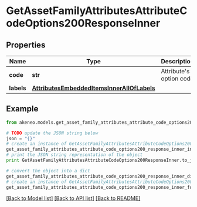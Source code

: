 # GetAssetFamilyAttributesAttributeCodeOptions200ResponseInner


## Properties
Name | Type | Description | Notes
------------ | ------------- | ------------- | -------------
**code** | **str** | Attribute&#39;s option code | 
**labels** | [**AttributesEmbeddedItemsInnerAllOfLabels**](AttributesEmbeddedItemsInnerAllOfLabels.md) |  | [optional] 

## Example

```python
from akeneo.models.get_asset_family_attributes_attribute_code_options200_response_inner import GetAssetFamilyAttributesAttributeCodeOptions200ResponseInner

# TODO update the JSON string below
json = "{}"
# create an instance of GetAssetFamilyAttributesAttributeCodeOptions200ResponseInner from a JSON string
get_asset_family_attributes_attribute_code_options200_response_inner_instance = GetAssetFamilyAttributesAttributeCodeOptions200ResponseInner.from_json(json)
# print the JSON string representation of the object
print GetAssetFamilyAttributesAttributeCodeOptions200ResponseInner.to_json()

# convert the object into a dict
get_asset_family_attributes_attribute_code_options200_response_inner_dict = get_asset_family_attributes_attribute_code_options200_response_inner_instance.to_dict()
# create an instance of GetAssetFamilyAttributesAttributeCodeOptions200ResponseInner from a dict
get_asset_family_attributes_attribute_code_options200_response_inner_form_dict = get_asset_family_attributes_attribute_code_options200_response_inner.from_dict(get_asset_family_attributes_attribute_code_options200_response_inner_dict)
```
[[Back to Model list]](../README.md#documentation-for-models) [[Back to API list]](../README.md#documentation-for-api-endpoints) [[Back to README]](../README.md)


